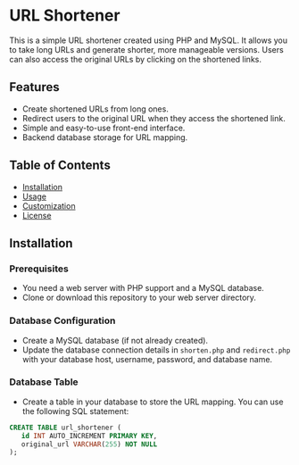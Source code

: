 # URL Shortener

This is a simple URL shortener created using PHP and MySQL. It allows you to take long URLs and generate shorter, more manageable versions. Users can also access the original URLs by clicking on the shortened links.

## Features

- Create shortened URLs from long ones.
- Redirect users to the original URL when they access the shortened link.
- Simple and easy-to-use front-end interface.
- Backend database storage for URL mapping.

## Table of Contents

- [Installation](#installation)
- [Usage](#usage)
- [Customization](#customization)
- [License](#license)

## Installation

### Prerequisites

- You need a web server with PHP support and a MySQL database.
- Clone or download this repository to your web server directory.

### Database Configuration

- Create a MySQL database (if not already created).
- Update the database connection details in `shorten.php` and `redirect.php` with your database host, username, password, and database name.

### Database Table

- Create a table in your database to store the URL mapping. You can use the following SQL statement:

```sql
CREATE TABLE url_shortener (
   id INT AUTO_INCREMENT PRIMARY KEY,
   original_url VARCHAR(255) NOT NULL
);
